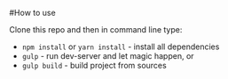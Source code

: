 #How to use

Clone this repo and then in command line type:

* `npm install` or `yarn install` - install all dependencies
* `gulp` - run dev-server and let magic happen, or
* `gulp build` - build project from sources
